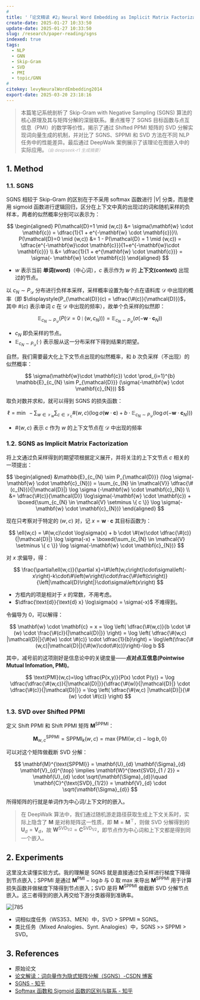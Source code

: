 ```yaml
---
# 
title: '「论文精读 #2」Neural Word Embedding as Implicit Matrix Factorization'
create-date: 2025-01-27 10:33:50
update-date: 2025-01-27 10:33:50
slug: /research/paper-reading/sgns
indexed: true
tags:
  - NLP
  - GNN
  - Skip-Gram
  - SVD
  - PMI
  - topic/GNN
# 
citekey: levyNeuralWordEmbedding2014
export-date: 2025-03-20 23:18:16
---
```




> 本篇笔记系统剖析了 Skip-Gram with Negative Sampling (SGNS) 算法的核心原理及其与矩阵分解的深层联系。重点推导了 SGNS 目标函数与点互信息（PMI）的数学等价性，揭示了通过 Shifted PPMI 矩阵的 SVD 分解实现词向量生成的机制，并对比了 SGNS、SPPMI 和 SVD 方法在不同 NLP 任务中的性能差异。最后通过 DeepWalk 案例展示了该理论在图嵌入中的实际应用。<small style="font-style: italic; opacity: 0.5">（由 deepseek-r1 生成摘要）</small>

<!-- more -->

## 1. Method

### 1.1. SGNS

SGNS 相较于 Skip-Gram 的区别在于不采用 softmax 函数进行 $|V|$ 分类，而是使用 sigmoid 函数进行逻辑回归，区分在上下文中真的出现过的词和随机采样的负样本，两者的似然概率分别可以表示为：

$$
\begin{aligned}
P(\mathcal{D}=1 \mid (w,c)) &= \sigma(\mathbf{w} \cdot \mathbf{c}) = \dfrac{1}{1 + e^{-\mathbf{w} \cdot \mathbf{c}}}\\
P(\mathcal{D}=0 \mid (w,c)) &= 1 - P(\mathcal{D} = 1 \mid (w,c)) = \dfrac{e^{-\mathbf{w}\cdot \mathbf{c}}}{1+e^{-\mathbf{w}\cdot \mathbf{c}}} \\
&= \dfrac{1}{1 + e^{\mathbf{w} \cdot \mathbf{c}}} = \sigma(- \mathbf{w} \cdot \mathbf{c})
\end{aligned}
$$

- $w$ 表示当前 **单词(word)**（中心词），$c$ 表示作为 $w$ 的 **上下文(context)** 出现过的节点。

以 $c_{N} \sim P_{\mathcal{D}}$ 分布进行负样本采样，采样概率设置为每个点在语料库 $\mathcal{D}$ 中出现的概率（即 $\displaystyle{P_{\mathcal{D}}(c) = \dfrac{\#(c)}{\mathcal{D}}}$，其中 $\#(c)$ 表示单词 $c$ 在 $\mathcal{D}$ 中出现的频率），故单个负采样的似然即：

$$
\mathbb{E}_{c_{N} \sim P_{\mathcal{D}}} (P(\mathcal{D} = 0 \mid (w,c_{N}))) = \mathbb{E}_{c_{N} \sim P_{\mathcal{D}}} (\sigma(-\mathbf{w} \cdot \mathbf{c}_{N}))
$$

- $c_{N}$ 即负采样的节点。
- $\mathbb{E}_{c_{N} \sim P_{\mathcal{D}}}(\cdot)$ 表示服从这一分布采样下得到结果的期望。

自然，我们需要最大化上下文节点出现的似然概率，和 $b$ 次负采样（不出现）的似然概率：

$$
\sigma(\mathbf{w}\cdot \mathbf{c}) \cdot \prod_{i=1}^{b} \mathbb{E}_{c_{N} \sim P_{\mathcal{D}}} (\sigma(-\mathbf{w} \cdot \mathbf{c}_{N}))
$$

取负对数并求和，就可以得到 SGNS 的损失函数：

$$
\ell = \min\ -\sum_{w \in  \mathcal{V_{\text{w}}}} \sum_{c \in  \mathcal{V_\text{c}}} \#(w,c) (\log \sigma(\mathbf{w} \cdot \mathbf{c}) + b \cdot \mathbb{E}_{c_{N} \sim P_{\mathcal{D}} }( \log \sigma(-\mathbf{w} \cdot \mathbf{c}_{N})))
$$

- $\#(w,c)$ 表示 $c$ 作为 $w$ 的上下文节点在 $\mathcal{D}$ 中出现的频率

### 1.2. SGNS as Implicit Matrix Factorization

将上文通过负采样得到的期望项根据定义展开，并将关注的上下文节点 $c$ 相关的一项提出：

$$
\begin{aligned}
&\mathbb{E}_{c_{N} \sim P_{\mathcal{D}}} (\log \sigma(-\mathbf{w} \cdot \mathbf{c}_{N}))
= \sum_{c_{N} \in  \mathcal{V}} \dfrac{\#(c_{N})}{|\mathcal{D}|} \log \sigma (-\mathbf{w} \cdot \mathbf{c}_{N}) \\
&= \dfrac{\#(c)}{\mathcal{D}} \log\sigma(-\mathbf{w} \cdot \mathbf{c}) + \boxed{\sum_{c_{N} \in  \mathcal{V} \setminus \{ c \}} \log \sigma(-\mathbf{w} \cdot \mathbf{c}_{N})}
\end{aligned}
$$

现在只考察对于特定的 $(w,c)$ 对，记 $x=\mathbf{w} \cdot \mathbf{c}$ 其目标函数为：

$$
\ell(w,c) = \#(w,c)\cdot \log\sigma(x) + b \cdot \#(w)\cdot \dfrac{\#(c)}{|\mathcal{D}|} \log \sigma(-x) + \boxed{\sum_{c_{N} \in  \mathcal{V} \setminus \{ c \}} \log \sigma(-\mathbf{w} \cdot \mathbf{c}_{N})}
$$

对 $x$ 求偏导，得：

$$
\frac{\partial\ell(w,c)}{\partial x}=\#\left(w,c\right)\cdot\sigma\left(-x\right)-k\cdot\#\left(w\right)\cdot\frac{\#\left(c\right)}{\left|\mathcal{D}\right|}\cdot\sigma\left(x\right)
$$

- 方框内的项是相对于 $x$ 的常数，不用考虑。
- $\dfrac{\text{d}}{\text{d} x} \log\sigma(x) = \sigma(-x)$ 不难得到。

令偏导为 $0$，可以解得：

$$
\mathbf{w} \cdot \mathbf{c} = x
= \log \left( \dfrac{\#(w,c)}{b \cdot \#(w) \cdot \frac{\#(c)}{|\mathcal{D}|}} \right)
= \log \left( \dfrac{\#(w,c) |\mathcal{D}|}{\#(w) \cdot \#(c)} \cdot \dfrac{1}{b}\right)
= \log\left(\frac{\#(w,c)|\mathcal{D}|}{\#(w)\cdot\#(c)}\right)-\log b
$$

其中，减号前的这项刚好是信息论中的关键度量——**点对点互信息(Pointwise Mutual Infomation, PMI)**。

$$
\text{PMI}(w,c)=\log \dfrac{P(x,y)}{P(x) \cdot P(y)} = \log \dfrac{\dfrac{\#(w,c)}{|\mathcal{D}|}}{\dfrac{\#(w)}{|\mathcal{D}|} \cdot \dfrac{\#(c)}{|\mathcal{D}|}} = \log \left( \dfrac{\#(w,c) |\mathcal{D}|}{\#(w) \cdot \#(c)} \right)
$$

### 1.3. SVD over Shifted PPMI

定义 Shift PPMI 和 Shift PPMI 矩阵 $\mathbf{M}^{\text{SPPMI}}$：

$$
\mathbf{M}^{\text{SPPMI}}_{w,c} =  \text{SPPMI}_{k}(w,c) = \max \{ \text{PMI}(w,c) - \log b, 0 \}
$$

可以对这个矩阵做截断 SVD 分解：

$$
\mathbf{M}^{\text{SPPMI}} = \mathbf{U}_{d} \mathbf{\Sigma}_{d} \mathbf{V}_{d}^{\top}
\implies \mathbf{W}^{\text{SVD}_{1 / 2}} = \mathbf{U}_{d} \cdot \sqrt{\mathbf{\Sigma}_{d}}\quad \mathbf{C}^{\text{SVD}_{1/2}} = \mathbf{V}_{d} \cdot \sqrt{\mathbf{\Sigma}_{d}}
$$

所得矩阵的行就是单词作为中心词/上下文时的嵌入。

> 在 DeepWalk 算法中，我们通过随机游走路径获取生成上下文关系时，实际上隐含了 $\mathbf{M}$ 是对称矩阵这一性质，即 $\mathbf{M}=\mathbf{M}^{\top}$，则做 SVD 分解得到的 $\mathbf{U}_{d}=\mathbf{V}_{d}$，故 $\mathbf{W}^{\text{SVD}_{1/2}}=\mathbf{C}^{\text{SVD}_{1/2}}$，即节点作为中心词和上下文都是得到同一个嵌入。

## 2. Experiments

这里没太读懂实验方式。我的理解是 SGNS 就是直接通过负采样进行梯度下降得到节点嵌入；SPPMI 是通过 $\mathbf{M}^{\text{PMI}}-\log b$ 与 $0$ 取 max 来导出 $\mathbf{M}^{\text{SPPMI}}$ 用于计算损失函数并做梯度下降得到节点嵌入；SVD 是将 $\mathbf{M}^{\text{SPPMI}}$ 做截断 SVD 分解节点嵌入。这三者得到的嵌入再交给下游分类器得到准确率。

![|785](https://img.memset0.cn/2025/01/27/KJx60Gj6.png)

- 词相似度任务（WS353、MEN）中，SVD > SPPMI ≈ SGNS。
- 类比任务（Mixed Analogies、Synt. Analogies）中，SGNS >> SPPMI > SVD。

## 3. References

- 原始论文
- [论文解读：词向量作为隐式矩阵分解（SGNS）-CSDN 博客](https://blog.csdn.net/rosefun96/article/details/108413273)
- [SGNS - 知乎](https://zhuanlan.zhihu.com/p/53250696)
- [Softmax 函数和 Sigmoid 函数的区别与联系 - 知乎](https://zhuanlan.zhihu.com/p/356976844)






